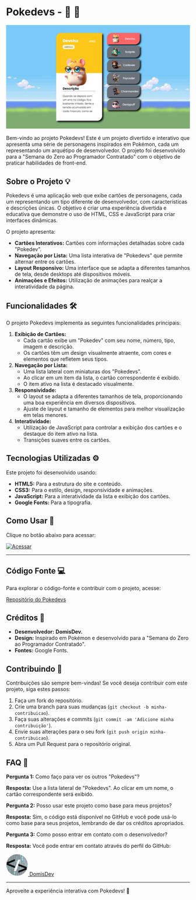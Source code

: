 
# Pokedevs -  🚀 🚀

![Pokedevs](src/imagens/iMac-24-1120x630.png)

Bem-vindo ao projeto Pokedevs! Este é um projeto divertido e interativo que apresenta uma série de personagens inspirados em Pokémon, cada um representando um arquétipo de desenvolvedor. O projeto foi desenvolvido para a "Semana do Zero ao Programador Contratado" com o objetivo de praticar habilidades de front-end.

## Sobre o Projeto 💡

Pokedevs é uma aplicação web que exibe cartões de personagens, cada um representando um tipo diferente de desenvolvedor, com características e descrições únicas. O objetivo é criar uma experiência divertida e educativa que demonstre o uso de HTML, CSS e JavaScript para criar interfaces dinâmicas.

O projeto apresenta:

*   **Cartões Interativos:** Cartões com informações detalhadas sobre cada "Pokedev".
*   **Navegação por Lista:** Uma lista interativa de "Pokedevs" que permite alternar entre os cartões.
*   **Layout Responsivo:** Uma interface que se adapta a diferentes tamanhos de tela, desde desktops até dispositivos móveis.
*   **Animações e Efeitos:** Utilização de animações para realçar a interatividade da página.

## Funcionalidades 🛠️

O projeto Pokedevs implementa as seguintes funcionalidades principais:

1.  **Exibição de Cartões:**
    *   Cada cartão exibe um "Pokedev" com seu nome, número, tipo, imagem e descrição.
    *   Os cartões têm um design visualmente atraente, com cores e elementos que refletem seus tipos.
2.  **Navegação por Lista:**
    *   Uma lista lateral com miniaturas dos "Pokedevs".
    *   Ao clicar em um item da lista, o cartão correspondente é exibido.
    *   O item ativo na lista é destacado visualmente.
3.  **Responsividade:**
    *   O layout se adapta a diferentes tamanhos de tela, proporcionando uma boa experiência em diversos dispositivos.
    *   Ajuste de layout e tamanho de elementos para melhor visualização em telas menores.
4.  **Interatividade:**
    *   Utilização de JavaScript para controlar a exibição dos cartões e o destaque do item ativo na lista.
    *   Transições suaves entre os cartões.

## Tecnologias Utilizadas ⚙️

Este projeto foi desenvolvido usando:

*   **HTML5:** Para a estrutura do site e conteúdo.
*   **CSS3:** Para o estilo, design, responsividade e animações.
*   **JavaScript:** Para a interatividade da lista e exibição dos cartões.
*   **Google Fonts:** Para a tipografia.

## Como Usar 🚀

Clique no botão abaixo para acessar:

<a href="https://domisnnet.github.io/pokedevs/" target="_blank" rel="noopener noreferrer">
   <img src="src/imagens/botão.webp" width="35px" height="35px" alt="Acessar">
</a>

---

## Código Fonte 💻

Para explorar o código-fonte e contribuir com o projeto, acesse:

[Repositório do Pokedevs](https://github.com/Domisnnet/pokedevs)

## Créditos 📝

*   **Desenvolvedor:** <strong>DomisDev.</strong>
*   **Design:** Inspirado em Pokémon e desenvolvido para a "Semana do Zero ao Programador Contratado".
*   **Fontes:** Google Fonts.

## Contribuindo 🤝

Contribuições são sempre bem-vindas! Se você deseja contribuir com este projeto, siga estes passos:

1.  Faça um fork do repositório.
2.  Crie uma branch para suas mudanças (`git checkout -b minha-contribuicao`).
3.  Faça suas alterações e commits (`git commit -am 'Adicione minha contribuição'`).
4.  Envie suas alterações para o seu fork (`git push origin minha-contribuicao`).
5.  Abra um Pull Request para o repositório original.

## FAQ 🤔

**Pergunta 1:** Como faço para ver os outros "Pokedevs"?

   **Resposta:** Use a lista lateral de "Pokedevs". Ao clicar em um nome, o cartão correspondente será exibido.

**Pergunta 2:** Posso usar este projeto como base para meus projetos?

   **Resposta:** Sim, o código está disponível no GitHub e você pode usá-lo como base para seus projetos, lembrando de dar os créditos apropriados.

**Pergunta 3:** Como posso entrar em contato com o desenvolvedor?

   **Resposta:** Você pode entrar em contato através do perfil do GitHub: 

<a href="https://github.com/Domisnnet">
    <img src="src/imagens/DomisDev.png" width="60px" height="60px" alt="Acessar perfil GitHub">
    DomisDev
</a> 

---

Aproveite a experiência interativa com Pokedevs! 🚀